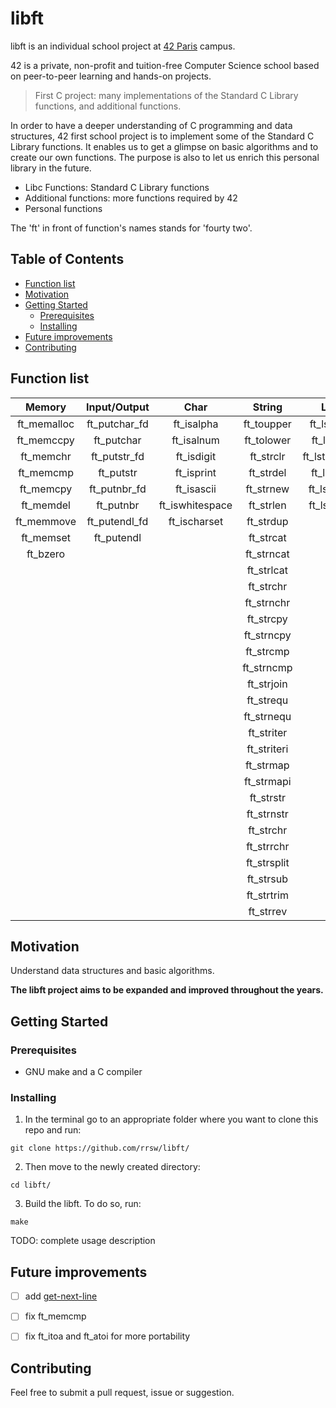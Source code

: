 # libft

libft is an individual school project at [42 Paris](https://www.42.fr) campus.

42 is a private, non-profit and tuition-free Computer Science school based on peer-to-peer learning and hands-on projects.

> First C project: many implementations of the Standard C Library functions, and additional functions.

In order to have a deeper understanding of C programming and data structures, 42 first school project is to implement some of the Standard C Library functions. It enables us to get a glimpse on basic algorithms and to create our own functions. The purpose is also to let us enrich this personal library in the future.

- Libc Functions: Standard C Library functions
- Additional functions: more functions required by 42
- Personal functions

The 'ft' in front of function's names stands for 'fourty two'.


## Table of Contents

- [Function list](#function-list)
- [Motivation](#motivation)
- [Getting Started](#getting-started)
	- [Prerequisites](#prerequisites)
  - [Installing](#installing)
- [Future improvements](#future-improvements)
- [Contributing](#contributing)


## Function list

| Memory | Input/Output | Char | String | List | Conversion | Misc. |
| :---: | :---: | :---: | :---: | :---: | :---: | :---: |
| ft_memalloc | ft_putchar_fd | ft_isalpha | ft_toupper | ft_lstadd | ft_atoi | ft_nbrlen |
| ft_memccpy | ft_putchar | ft_isalnum | ft_tolower| ft_lstdel | ft_itoa | ft_swap |
| ft_memchr | ft_putstr_fd | ft_isdigit | ft_strclr | ft_lstdelone | | |
| ft_memcmp | ft_putstr | ft_isprint | ft_strdel | ft_lstiter | | |
| ft_memcpy | ft_putnbr_fd| ft_isascii | ft_strnew | ft_lstmap | | |
| ft_memdel | ft_putnbr | ft_iswhitespace | ft_strlen | ft_lstnew | | |
| ft_memmove | ft_putendl_fd | ft_ischarset| ft_strdup  | | | |
| ft_memset | ft_putendl | | ft_strcat | | | |
| ft_bzero | | | ft_strncat | | | |
| | | | ft_strlcat | | | |
| | | | ft_strchr | | | |
| | | | ft_strnchr | | | |
| | | | ft_strcpy | | | |
| | | | ft_strncpy | | | |
| | | | ft_strcmp | | | |
| | | | ft_strncmp | | | |
| | | | ft_strjoin | | | |
| | | | ft_strequ | | | |
| | | | ft_strnequ | | | |
| | | | ft_striter | | | |
| | | | ft_striteri | | | |
| | | | ft_strmap | | | |
| | | | ft_strmapi | | | |
| | | | ft_strstr | | | |
| | | |	ft_strnstr | | | |
| | | | ft_strchr | | | |
| | | | ft_strrchr | | | |
| | | | ft_strsplit | | | |
| | | | ft_strsub | | | |
| | | | ft_strtrim | | | |
| | | | ft_strrev | | | |

## Motivation

Understand data structures and basic algorithms.

**The libft project aims to be expanded and improved throughout the years.**


## Getting Started

### Prerequisites

* GNU make and a C compiler

### Installing

1. In the terminal go to an appropriate folder where you want to clone this repo and run:
```
git clone https://github.com/rrsw/libft/
```

2. Then move to the newly created directory:
```
cd libft/
```

3. Build the libft. To do so, run:
```
make
```

TODO: complete usage description

## Future improvements

- [ ] add [get-next-line](https://github.com/rrsw/get-next-line)
- [ ] fix ft_memcmp
- [ ] fix ft_itoa and ft_atoi for more portability


## Contributing

Feel free to submit a pull request, issue or suggestion.
